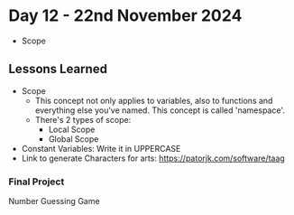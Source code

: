 # Day 12 - 22nd November 2024
- Scope

## Lessons Learned
- Scope
    - This concept not only applies to variables, also to functions and everything else you've named. This concept is called 'namespace'.
    - There's 2 types of scope:
        - Local Scope
        - Global Scope
- Constant Variables: Write it in UPPERCASE
- Link to generate Characters for arts: https://patorjk.com/software/taag

### Final Project
Number Guessing Game